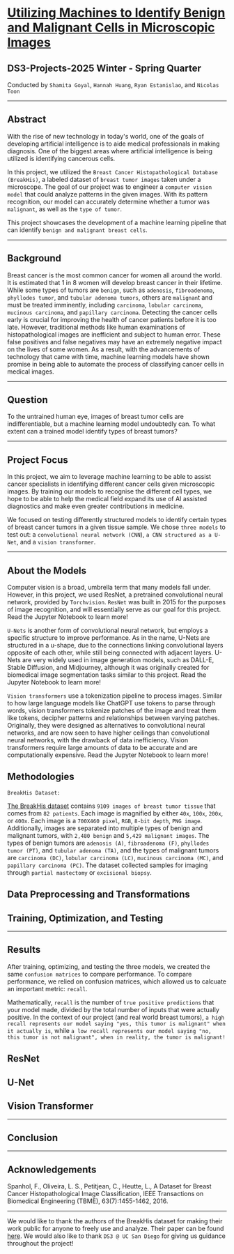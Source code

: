 # [Utilizing Machines to Identify Benign and Malignant Cells in Microscopic Images](https://shamitagoyal.github.io/dsc3-projects-2025/)
## DS3-Projects-2025 Winter - Spring Quarter
Conducted by `Shamita Goyal`, `Hannah Huang`, `Ryan Estanislao`, and `Nicolas Toon`

---
## Abstract
With the rise of new technology in today's world, one of the goals of developing artificial intelligence is to aide medical professionals in making diagnosis. One of the biggest areas where artificial intelligence is being utilized is identifying cancerous cells.

In this project, we utilized the `Breast Cancer Histopathological Database (BreakHis)`, a labeled dataset of `breast tumor images` taken under a microscope. The goal of our project was to engineer a `computer vision model` that could analyze patterns in the given images. With its pattern recognition, our model can accurately determine whether a tumor was `malignant`, as well as the `type of tumor`.

This project showcases the development of a machine learning pipeline that can identify `benign and malignant breast cells`.

---
## Background
Breast cancer is the most common cancer for women all around the world. It is estimated that 1 in 8 women will develop breast cancer in their lifetime. While some types of tumors are `benign`, such as `adenosis`, `fibroadenoma`, `phyllodes tumor`, and `tubular adenoma tumors`, others are `malignan`t and must be treated imminently, including `carcinoma`, `lobular carcinoma`, `mucinous carcinoma`, and `papillary carcinoma`. Detecting the cancer cells early is crucial for improving the health of cancer patients before it is too late. However, traditional methods like human examinations of histopathological images are inefficient and subject to human error. These false positives and false negatives may have an extremely negative impact on the lives of some women. As a result, with the advancements of technology that came with time, machine learning models have shown promise in being able to automate the process of classifying cancer cells in medical images.

---
## Question
To the untrained human eye, images of breast tumor cells are indifferentiable, but a machine learning model undoubtedly can. To what extent can a trained model identify types of breast tumors?

---
## Project Focus
In this project, we aim to leverage machine learning to be able to assist cancer specialists in identifying different cancer cells given microscopic images. By training our models to recognise the different cell types, we hope to be able to help the medical field expand its use of AI assisted diagnostics and make even greater contributions in medicine.

We focused on testing differently structured models to identify certain types of breast cancer tumors in a given tissue sample. We chose `three models` to test out: a `convolutional neural network (CNN`), `a CNN structured as a U-Net`, and a `vision transformer`.

---
## About the Models

Computer vision is a broad, umbrella term that many models fall under. However, in this project, we used ResNet, a pretrained convolutional neural network, provided by `Torchvision`. `ResNet` was built in 2015 for the purposes of image recognition, and will essentially serve as our goal for this project. Read the Jupyter Notebook to learn more!

`U-Nets` is another form of convolutional neural network, but employs a specific structure to improve performance. As in the name, U-Nets are structured in a u-shape, due to the connections linking convolutional layers opposite of each other, while still being connected with adjacent layers. U-Nets are very widely used in image generation models, such as DALL-E, Stable Diffusion, and Midjourney, although it was originally created for biomedical image segmentation tasks similar to this project. Read the Jupyter Notebook to learn more!

`Vision transformers` use a tokenization pipeline to process images. Similar to how large language models like ChatGPT use tokens to parse through words, vision transformers tokenize patches of the image and treat them like tokens, decipher patterns and relationships between varying patches. Originally, they were designed as alternatives to convolutional neural networks, and are now seen to have higher ceilings than convolutional neural networks, with the drawback of data inefficiency. Vision transformers require large amounts of data to be accurate and are computationally expensive. Read the Jupyter Notebook to learn more!

## Methodologies

`BreakHis Dataset:`

[The BreakHis dataset](https://www.kaggle.com/datasets/ambarish/breakhis) contains `9109 images of breast tumor tissue` that comes from `82 patients`. Each image is magnified by either `40x`, `100x`, `200x`, or `400x`. Each image is a `700X460 pixel`, `RGB`, `8-bit depth`, `PNG image`. Additionally, images are separated into multiple types of benign and malignant tumors, with `2,480 benign` and `5,429 malignant images`. The types of benign tumors are `adenosis (A)`, `fibroadenoma (F)`, `phyllodes tumor (PT)`, and `tubular adenoma (TA)`, and the types of malignant tumors are `carcinoma (DC)`, `lobular carcinoma (LC)`, `mucinous carcinoma (MC)`, and `papillary carcinoma (PC)`. The dataset collected samples for imaging through `partial mastectomy` or `excisional biopsy`.

## Data Preprocessing and Transformations

## Training, Optimization, and Testing

---

## Results
After training, optimizing, and testing the three models, we created the same `confusion matrices` to compare performance. To compare performance, we relied on confusion matrices, which allowed us to calcuate an important metric: `recall`.

Mathematically, `recall` is the number of `true positive predictions` that your model made, divided by the total number of inputs that were actually positive. In the context of our project (and real world breast tumors), `a high recall represents our model saying "yes, this tumor is malignant" when it actually is`, while `a low recall represents our model saying "no, this tumor is not malignant", when in reality, the tumor is malignant!`

## ResNet

## U-Net

## Vision Transformer

---

## Conclusion

---

## Acknowledgements
Spanhol, F., Oliveira, L. S., Petitjean, C., Heutte, L., A Dataset for Breast Cancer Histopathological Image Classification, IEEE Transactions on Biomedical Engineering (TBME), 63(7):1455-1462, 2016.

---
We would like to thank the authors of the BreakHis dataset for making their work public for anyone to freely use and analyze. Their paper can be found [here](https://www.inf.ufpr.br/lesoliveira/download/TBME-00608-2015-R2-preprint.pdf). We would also like to thank `DS3 @ UC San Diego` for giving us guidance throughout the project!





